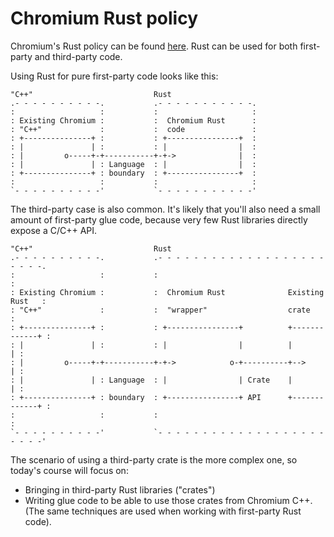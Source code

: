 # Chromium Rust policy

Chromium's Rust policy can be found
[here](https://source.chromium.org/chromium/chromium/src/+/main:docs/rust.md;l=22).
Rust can be used for both first-party and third-party code.

Using Rust for pure first-party code looks like this:

```bob
"C++"                           Rust
.- - - - - - - - - -.           .- - - - - - - - - - -.
:                   :           :                     :
: Existing Chromium :           :  Chromium Rust      :
: "C++"             :           :  code               :
: +---------------+ :           : +----------------+  :
: |               | :           : |                |  :
: |         o-----+-+-----------+-+->              |  :
: |               | : Language  : |                |  :
: +---------------+ : boundary  : +----------------+  :
:                   :           :                     :
`- - - - - - - - - -'           `- - - - - - - - - - -'
```

The third-party case is also common. It's likely that you'll also need a small amount
of first-party glue code, because very few Rust libraries directly expose a C/C++ API.

```bob
"C++"                           Rust
.- - - - - - - - - -.           .- - - - - - - - - - - - - - - - - - - - - - -.
:                   :           :                                             :
: Existing Chromium :           :  Chromium Rust              Existing Rust   :
: "C++"             :           :  "wrapper"                  crate           :
: +---------------+ :           : +----------------+          +-------------+ :
: |               | :           : |                |          |             | :
: |         o-----+-+-----------+-+->            o-+----------+-->          | :
: |               | : Language  : |                | Crate    |             | :
: +---------------+ : boundary  : +----------------+ API      +-------------+ :
:                   :           :                                             :
`- - - - - - - - - -'           `- - - - - - - - - - - - - - - - - - - - - - -'
```

The scenario of using a third-party crate is the more complex one, so today's
course will focus on:

- Bringing in third-party Rust libraries ("crates")
- Writing glue code to be able to use those crates from Chromium C++.
  (The same techniques are used when working with first-party Rust code).
